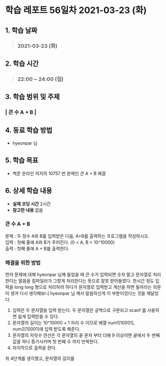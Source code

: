 # 학습 레포트 56일차 2021-03-23 (화)

## 1. 학습 날짜
> ### 2021-03-23 (화)

## 2. 학습 시간
> ### 22:00 ~ 24:00 (집)

## 3. 학습 범위 및 주제
### | 큰 수 A + B |

## 4. 동료 학습 방법
- hyeonpar 님

## 5. 학습 목표
- 백준 온라인 저지의 10757 번 문제인 큰 A + B 해결

## 6. 상세 학습 내용
- **실제 코딩 시간** 2시간
- **참고한 내용** 없음

### 큰 수 A + B
문제 : 두 정수 A와 B를 입력받은 다음, A+B를 출력하는 프로그램을 작성하시오.\
입력 : 첫째 줄에 A와 B가 주어진다. (0 < A, B < 10^10000)\
출력 : 첫째 줄에 A + B를 출력한다.

### 해결을 위한 방법
먼저 문제에 대해 hyeonpar 님께 들었을 때 큰 수가 입력되면 숫자 말고 문자열로 처리한다는 말씀을 컴파일러가 그렇게 처리한다는 뜻으로 잘못 받아들였다. 한시간 정도 입력을 long long 형으로 처리하려 하다가 문자열로 입력받고 계산을 하면 될까라는 의문이 생겨 다시 생각해보니 hyeonpar 님 께서 말씀하신게 이 부분이었다는 것을 깨달았다.

1. 입력은 두 문자열을 입력 받는다. 두 문자열은 공백으로 구분되고 scanf 를 사용하면 쉽게 입력받을 수 있다.
2. 문자열의 길이는 10^10000 + 1 자리 수 이므로 배열 num1[10001], num2[10001]에 입력 받도록 해준다.
3. 문자열의 자릿수 연산은 각 문자열의 끝 문자 부터 더해 9 이상이면 끝에서 두 번째 값을 하나 증가시키며 첫 번째 수 까지 반복한다.
4. 마지막으로 출력을 한다.

위 4단계를 생각했고, 문자열의 길이를 